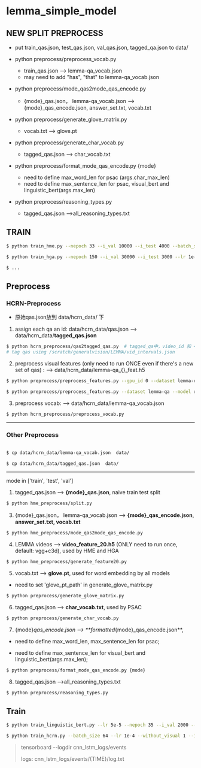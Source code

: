 # lemma_simple_model

## NEW SPLIT PREPROCESS
+ put train_qas.json, test_qas.json, val_qas.json, tagged_qa.json to data/

+ python preprocess/preprocess_vocab.py
  + train_qas.json --> lemma-qa_vocab.json
  + may need to add "has", "that" to lemma-qa_vocab.json

+ python preprocess/mode_qas2mode_qas_encode.py
  + {mode}_qas.json， lemma-qa_vocab.json --> {mode}_qas_encode.json, answer_set.txt, vocab.txt
  
+ python preprocess/generate_glove_matrix.py
  + vocab.txt --> glove.pt
  
+ python preprocess/generate_char_vocab.py
  + tagged_qas.json --> char_vocab.txt
  
+ python preprocess/format_mode_qas_encode.py {mode}
  + need to define max_word_len for psac (args.char_max_len)
  + need to define max_sentence_len for psac, visual_bert and linguistic_bert(args.max_len)
  
+ python preprocess/reasoning_types.py
  + tagged_qas.json -->all_reasoning_types.txt

## TRAIN
```bash
$ python train_hme.py --nepoch 33 --i_val 10000 --i_test 4000 --batch_size 32 --i_weight 4000

$ python train_hga.py --nepoch 150 --i_val 30000 --i_test 3000 --lr 1e-4 --batch_size 64 --i_weight 3000

$ ...
```


## Preprocess

### HCRN-Preprocess
+  原始qas.json放到 data/hcrn_data/ 下

1. assign each qa an id: data/hcrn_data/qas.json --> data/hcrn_data/**tagged_qas.json**

```bash
$ python hcrn_preprocess/qas2tagged_qas.py  # tagged_qa中，video_id 和 <video_name, interval>一一对一, 
# tag qas using /scratch/generalvision/LEMMA/vid_intervals.json
```


2. preprocess visual features (only need to run ONCE even if there's a new set of qas) :  --> data/hcrn_data/lemma-qa_{}_feat.h5

```bash
$ python preprocess/preprocess_features.py --gpu_id 0 --dataset lemma-qa --model resnet101

$ python preprocess/preprocess_features.py --dataset lemma-qa --model resnext101 --image_height 112 --image_width 112
```

3. preprocess vocab: --> data/hcrn_data/lemma-qa_vocab.json


```bash
$ python hcrn_preprocess/preprocess_vocab.py
```


------------------------------------------


### Other Preprocess
```bash

$ cp data/hcrn_data/lemma-qa_vocab.json  data/

$ cp data/hcrn_data/tagged_qas.json  data/
```

--------------------------------------
mode in ['train', 'test', 'val']


1. tagged_qas.json --> **{mode}_qas.json**, naive train test split

```bash
$ python hme_preprocess/split.py 
```

3. {mode}_qas.json， lemma-qa_vocab.json --> **{mode}_qas_encode.json**, **answer_set.txt, vocab.txt**

```bash
$ python hme_preprocess/mode_qas2mode_qas_encode.py
```

4. LEMMA videos --> **video_feature_20.h5** (ONLY need to run once, default: vgg+c3d), used by HME and HGA

```bash
$ python hme_preprocess/generate_feature20.py
```

5.  vocab.txt --> **glove.pt**, used for word embedding by all models


+ need to set 'glove_pt_path' in generate_glove_matrix.py


```bash
$ python preprocess/generate_glove_matrix.py
```

6. tagged_qas.json --> **char_vocab.txt**, used by PSAC

```bash
$ python preprocess/generate_char_vocab.py
```

7. {mode}_qas_encode.json --> **formatted_{mode}_qas_encode.json**, 

+ need to define max_word_len, max_sentence_len for psac;

+ need to define max_sentence_len for visual_bert and linguistic_bert(args.max_len);


```bash
$ python preprocess/format_mode_qas_encode.py {mode}
```


8. tagged_qas.json -->all_reasoning_types.txt
```bash
$ python preprocess/reasoning_types.py
```

## Train

```bash
$ python train_linguistic_bert.py --lr 5e-5 --nepoch 35 --i_val 2000 --i_test 4000

$ python train_hcrn.py --batch_size 64 --lr 1e-4 --without_visual 1 --i_val 1500 --i_test 3000 --nepoch 10

```

> tensorboard --logdir cnn_lstm_logs/events
> 
> logs: cnn_lstm_logs/events/{TIME}/log.txt


